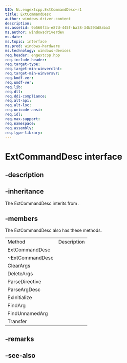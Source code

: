 ```yaml
---
UID: NL.engextcpp.ExtCommandDesc~r1
title: ExtCommandDesc
author: windows-driver-content
description: 
ms.assetid: 9b560f3a-e87d-445f-ba38-34b293d8aba3
ms.author: windowsdriverdev
ms.date: 
ms.topic: interface
ms.prod: windows-hardware
ms.technology: windows-devices
req.header: engextcpp.hpp
req.include-header:
req.target-type:
req.target-min-winverclnt:
req.target-min-winversvr:
req.kmdf-ver:
req.umdf-ver:
req.lib:
req.dll:
req.ddi-compliance:
req.alt-api:
req.alt-loc:
req.unicode-ansi:
req.idl:
req.max-support:
req.namespace:
req.assembly:
req.type-library:
---
```


# ExtCommandDesc interface

## -description



## -inheritance

The ExtCommandDesc interits from . 

## -members

<p>The ExtCommandDesc also has these methods.</p>
<table>
	<tr>
		<td>Method</td>
		<td>Description</td>
	</tr>
	<tr>
		<td>ExtCommandDesc</td>
		<td></td>
	</tr>
	<tr>
		<td>~ExtCommandDesc</td>
		<td></td>
	</tr>
	<tr>
		<td>ClearArgs</td>
		<td></td>
	</tr>
	<tr>
		<td>DeleteArgs</td>
		<td></td>
	</tr>
	<tr>
		<td>ParseDirective</td>
		<td></td>
	</tr>
	<tr>
		<td>ParseArgDesc</td>
		<td></td>
	</tr>
	<tr>
		<td>ExInitialize</td>
		<td></td>
	</tr>
	<tr>
		<td>FindArg</td>
		<td></td>
	</tr>
	<tr>
		<td>FindUnnamedArg</td>
		<td></td>
	</tr>
	<tr>
		<td>Transfer</td>
		<td></td>
	</tr>
</table>

## -remarks

## -see-also